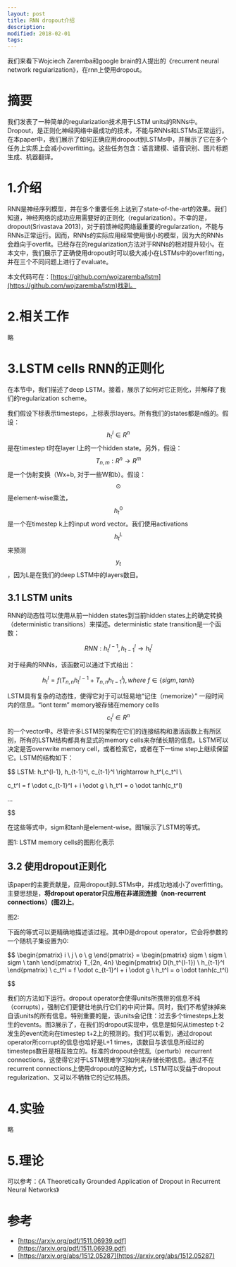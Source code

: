 ```yaml
---
layout: post
title: RNN dropout介绍
description: 
modified: 2018-02-01
tags:
---
```


我们来看下Wojciech Zaremba和google brain的人提出的《recurrent neural network regularization》，在rnn上使用dropout。

# 摘要

我们发表了一种简单的regularization技术用于LSTM units的RNNs中。Dropout，是正则化神经网络中最成功的技术，不能与RNNs和LSTMs正常运行。在本paper中，我们展示了如何正确应用dropout到LSTMs中，并展示了它在多个任务上实质上会减小overfitting。这些任务包含：语言建模、语音识别、图片标题生成、机器翻译。

# 1.介绍

RNN是神经序列模型，并在多个重要任务上达到了state-of-the-art的效果。我们知道，神经网络的成功应用需要好的正则化（regularization）。不幸的是，dropout(Srivastava 2013)，对于前馈神经网络最重要的regularzation，不能与RNNs正常运行。因而，RNNs的实际应用经常使用很小的模型，因为大的RNNs会趋向于overfit。已经存在的regularization方法对于RNNs的相对提升较小。在本文中，我们展示了正确使用dropout时可以极大减小在LSTMs中的overfitting，并在三个不同问题上进行了evaluate。

本文代码可在：[https://github.com/wojzaremba/lstm](https://github.com/wojzaremba/lstm)找到。

# 2.相关工作

略

# 3.LSTM cells RNN的正则化

在本节中，我们描述了deep LSTM。接着，展示了如何对它正则化，并解释了我们的regularization scheme。

我们假设下标表示timesteps，上标表示layers。所有我们的states都是n维的。假设：$$h_t^l \in R^n$$是在timestep t时在layer l上的一个hidden state。另外，假设：$$T_{n,m}: R^n \rightarrow R^m$$是一个仿射变换（Wx+b, 对于一些W和b）。假设：$$\odot$$是element-wise乘法，$$h_t^0$$是一个在timestep k上的input word vector。我们使用activations $$h_t^L$$来预测$$y_t$$，因为L是在我们的deep LSTM中的layers数目。

## 3.1 LSTM units

RNN的动态性可以使用从前一hidden states到当前hidden states上的确定转换（deterministic transitions）来描述。deterministic state transition是一个函数：

$$
RNN: h_t^{l-1}, h_{t-1}^l \rightarrow h_t^l
$$

对于经典的RNNs，该函数可以通过下式给出：

$$
h_t^l = f(T_{n,n} h_t^{l-1} + T_{n,n} h_{t-1}^l), where \ f \in \lbrace sigm, tanh \rbrace
$$

LSTM具有复杂的动态性，使得它对于可以轻易地“记住（memorize）”
一段时间内的信息。“lont term” memory被存储在memory cells $$c_t^l \in R^n$$的一个vector中。尽管许多LSTM的架构在它们的连接结构和激活函数上有所区别，所有的LSTM结构都具有显式的memory cells来存储长期的信息。LSTM可以决定是否overwrite memory cell，或者检索它，或者在下一time step上继续保留它。LSTM的结构如下：

$$
LSTM: h_t^{l-1}, h_{t-1}^l, c_{t-1}^l \rightarrow h_t^l,c_t^l \\

c_t^l = f \odot c_{t-1}^l + i \odot g \\
h_t^l = o \odot tanh(c_t^l)

...

$$

在这些等式中，sigm和tanh是element-wise。图1展示了LSTM的等式。



图1: LSTM memory cells的图形化表示

## 3.2 使用dropout正则化

该paper的主要贡献是，应用dropout到LSTMs中，并成功地减小了overfitting。主要思想是，**将dropout operator只应用在非递回连接（non-recurrent connections）(图2)上**。

图2: 

下面的等式可以更精确地描述该过程。其中D是dropout operator，它会将参数的一个随机子集设置为0:

$$
\begin{pmatrix}
    i \\
    j \\
    o \\
    g 
\end{pmatrix} = 
\begin{pmatrix}
    sigm \\
    sigm \\
    sigm \\
    tanh 
\end{pmatrix} T_{2n, 4n} 
\begin{pmatrix}
    D(h_t^{l-1}) \\
    h_{t-1}^l 
\end{pmatrix} \\
c_t^l = f \odot c_{t-1}^l + i \odot g \\
h_t^l = o \odot tanh(c_t^l)

$$

我们的方法如下运行。dropout operator会使得units所携带的信息不纯（corrupts），强制它们更健壮地执行它们的中间计算。同时，我们不希望抹掉来自该units的所有信息。特别重要的是，该units会记住：过去多个timesteps上发生的events。图3展示了，在我们的dropout实现中，信息是如何从timestep t-2发生的event流向在timestep t+2上的预测的。我们可以看到，通过dropout operator所corrupt的信息也哈好是L+1 times，该数目与该信息所经过的timesteps数目是相互独立的。标准的dropout会扰乱（perturb）recurrent connections，这使得它对于LSTM很难学习如何来存储长期信息。通过不在recurrent connections上使用dropout的这种方式，LSTM可以受益于dropout regularization、又可以不牺牲它的记忆特质。

# 4.实验

略

# 5.理论

可以参考：《A Theoretically Grounded Application of Dropout in Recurrent Neural Networks》



# 参考

- [https://arxiv.org/pdf/1511.06939.pdf](https://arxiv.org/pdf/1511.06939.pdf)
- [https://arxiv.org/abs/1512.05287](https://arxiv.org/abs/1512.05287)